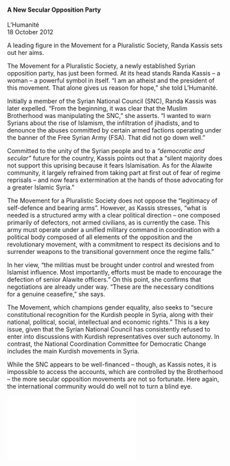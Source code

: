 <h4>A New Secular Opposition Party</h4>

L’Humanité  
18 October 2012  

A leading figure in the Movement for a Pluralistic Society, Randa Kassis sets out her aims.

The Movement for a Pluralistic Society, a newly established Syrian opposition party, has just been formed. At its head stands Randa Kassis – a woman – a powerful symbol in itself. “I am an atheist and the president of this movement. That alone gives us reason for hope,” she told L’Humanité.

Initially a member of the Syrian National Council (SNC), Randa Kassis was later expelled. “From the beginning, it was clear that the Muslim Brotherhood was manipulating the SNC,” she asserts. “I wanted to warn Syrians about the rise of Islamism, the infiltration of jihadists, and to denounce the abuses committed by certain armed factions operating under the banner of the Free Syrian Army (FSA). That did not go down well.”

Committed to the unity of the Syrian people and to a _“democratic and secular”_ future for the country, Kassis points out that a “silent majority does not support this uprising because it fears Islamisation. As for the Alawite community, it largely refrained from taking part at first out of fear of regime reprisals – and now fears extermination at the hands of those advocating for a greater Islamic Syria.”

The Movement for a Pluralistic Society does not oppose the “legitimacy of self-defence and bearing arms”. However, as Kassis stresses, “what is needed is a structured army with a clear political direction – one composed primarily of defectors, not armed civilians, as is currently the case. This army must operate under a unified military command in coordination with a political body composed of all elements of the opposition and the revolutionary movement, with a commitment to respect its decisions and to surrender weapons to the transitional government once the regime falls.”

In her view, “the militias must be brought under control and wrested from Islamist influence. Most importantly, efforts must be made to encourage the defection of senior Alawite officers.” On this point, she confirms that negotiations are already under way. “These are the necessary conditions for a genuine ceasefire,” she says.

The Movement, which champions gender equality, also seeks to “secure constitutional recognition for the Kurdish people in Syria, along with their national, political, social, intellectual and economic rights.” This is a key issue, given that the Syrian National Council has consistently refused to enter into discussions with Kurdish representatives over such autonomy. In contrast, the National Coordination Committee for Democratic Change includes the main Kurdish movements in Syria.

While the SNC appears to be well-financed – though, as Kassis notes, it is impossible to access the accounts, which are controlled by the Brotherhood – the more secular opposition movements are not so fortunate. Here again, the international community would do well not to turn a blind eye.

![](94-L_Humanite%CC%81.pdf)
<p></p>
